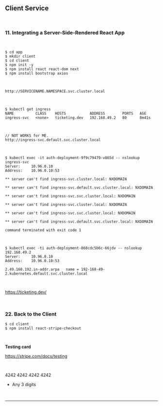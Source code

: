 
<br/>

## Client Service

<br/>

### 11. Integrating a Server-Side-Rendered React App

<br/>

    $ cd app
    $ mkdir client
    $ cd client
    $ npm init -y
    $ npm install react react-dom next
    $ npm install bootstrap axios

<br/>

    http://SERVICENAME.NAMESPACE.svc.cluster.local

<br/>

```
$ kubectl get ingress
NAME          CLASS    HOSTS           ADDRESS        PORTS   AGE
ingress-svc   <none>   ticketing.dev   192.168.49.2   80      8m41s
```

<br/>

```
// NOT WORKS for ME.
http://ingress-svc.default.svc.cluster.local
```

<br/>

```
$ kubectl exec -it auth-deployment-9f9c79479-v865d -- nslookup ingress-svc
Server:		10.96.0.10
Address:	10.96.0.10:53

** server can't find ingress-svc.cluster.local: NXDOMAIN

** server can't find ingress-svc.default.svc.cluster.local: NXDOMAIN

** server can't find ingress-svc.svc.cluster.local: NXDOMAIN

** server can't find ingress-svc.cluster.local: NXDOMAIN

** server can't find ingress-svc.svc.cluster.local: NXDOMAIN

** server can't find ingress-svc.default.svc.cluster.local: NXDOMAIN

command terminated with exit code 1
```

<br/>

```
$ kubectl exec -ti auth-deployment-868cdc5b6c-66jdv -- nslookup 192.168.49.2
Server:		10.96.0.10
Address:	10.96.0.10:53

2.49.168.192.in-addr.arpa	name = 192-168-49-2.kubernetes.default.svc.cluster.local
```

<br/>

https://ticketing.dev/

<!--

<br/>

```
$ kubectl apply -f https://k8s.io/examples/admin/dns/dnsutils.yaml

$ kubectl get pods dnsutils
$ kubectl exec -i -t dnsutils -- nslookup kubernetes.default
$ kubectl exec -i -t dnsutils -- nslookup ingress-svc.default.svc.cluster.local

$ kubectl exec -i -t dnsutils -- nslookup ingress-svc.default.svc.kubernetes.default

```

\*\* server can't find ingress-svc.default.svc.kubernetes.default: NXDOMAIN

```

$ kubectl exec -i -t dnsutils -- nslookup ingress-svc.default.svc.kubernetes.default
ERROR!


$ kubectl get ingress
NAME          CLASS    HOSTS           ADDRESS        PORTS   AGE
ingress-svc   <none>   ticketing.dev   192.168.49.2   80      35m


$ kubectl exec -i -t dnsutils -- nslookup 192.168.49.2
```

```
$ kubectl exec -i -t dnsutils -- nslookup 192-168-49-2.kubernetes.default.svc.cluster.local
OK!
```

$ kubectl exec -i -t dnsutils -- nslookup ingress-svc

-->

<br/>

### 22. Back to the Client

```
$ cd client
$ npm install react-stripe-checkout
```

<br/>

**Testing card**

https://stripe.com/docs/testing

<br/>

4242 4242 4242 4242

- Any 3 digits

<br/>

---

<br/>

